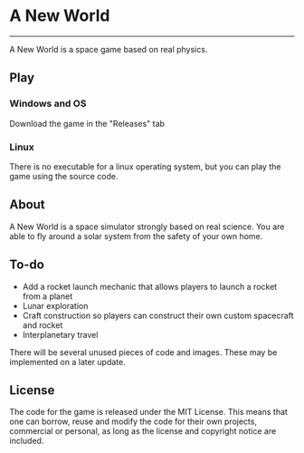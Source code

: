 # A New World
___
A New World is a space game based on real physics. 

## Play

### Windows and OS

Download the game in the "Releases" tab

### Linux

There is no executable for a linux operating system, but you can play the game using the source code.

## About

A New World is a space simulator strongly based on real science. You are able to fly around a solar system from the
safety of your own home.

## To-do

 - Add a rocket launch mechanic that allows players to launch a rocket from a planet
 - Lunar exploration
 - Craft construction so players can construct their own custom spacecraft and rocket
 - Interplanetary travel

There will be several unused pieces of code and images. These may be implemented on a later update.

## License

The code for the game is released under the MIT License. This means that one can borrow, reuse and modify the code for
their own projects, commercial or personal, as long as the license and copyright notice are included.